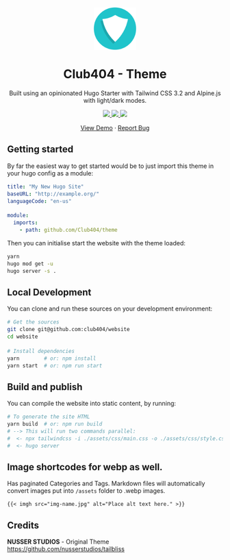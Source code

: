 <p align="center" style="padding-top:20px">
 <img width="100px" src="static/images/logo.svg" align="center" alt="GitHub Readme Stats" />
 <h1 align="center">Club404 - Theme</h1>
 <p align="center">Built using an opinionated Hugo Starter with Tailwind CSS 3.2 and Alpine.js with light/dark modes.</p>
</p>
  <p align="center">    
    <a href="https://gohugo.io/">
      <img src="https://img.shields.io/badge/Hugo%20-0.105.0%20-gray.svg?colorA=c9177e&colorB=FF4088&style=for-the-badge"/>
    </a>
    <a href="https://tailwindcss.com/">
      <img src="https://img.shields.io/badge/TailwindCSS%20-V3-gray.svg?colorA=0284c7&colorB=38bdf8&style=for-the-badge"/>
    </a>
    <a href="https://alpinejs.dev/">
      <img src="https://img.shields.io/badge/Alpine.js%20-V3-gray.svg?colorA=68a5af&colorB=77c1d2&style=for-the-badge"/>
    </a>
  </p>

  <p align="center">
    <a href="https://club404.io">View Demo</a>
    ·
    <a href="https://github.com/Club404/website/issues">Report Bug</a>
  </p>
</p>

## Getting started

By far the easiest way to get started would be to just import this theme in your hugo config as a module:

```yaml title="hugo.config"
title: "My New Hugo Site"
baseURL: "http://example.org/"
languageCode: "en-us"

module:
  imports:
    - path: github.com/Club404/theme

```

Then you can initialise start the website with the theme loaded:

```bash
yarn
hugo mod get -u
hugo server -s .
```

## Local Development

You can clone and run these sources on your development environment:

```bash
# Get the sources
git clone git@github.com:club404/website
cd website

# Install dependencies
yarn        # or: npm install
yarn start  # or: npm run start
```

## Build and publish

You can compile the website into static content, by running:

```bash
# To generate the site HTML
yarn build  # or: npm run build
# --> This will run two commands parallel:
#  <- npx tailwindcss -i ./assets/css/main.css -o ./assets/css/style.css --watch
#  <- hugo server
```

## Image shortcodes for webp as well.

Has paginated Categories and Tags. Markdown files will automatically convert images put into `/assets` folder to .webp images.

```
{{< imgh src="img-name.jpg" alt="Place alt text here." >}}
```

## Credits

**NUSSER STUDIOS** - Original Theme
https://github.com/nusserstudios/tailbliss

